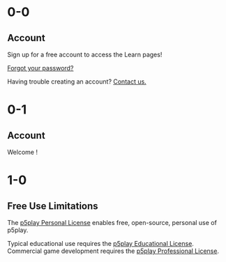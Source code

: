 # 0-0

## Account

Sign up for a free account to access the Learn pages!

[Forgot your password?](https://p5play.auth.us-west-2.amazoncognito.com/forgotPassword?client_id=3oegfdhu2r7eo8nr371496718c&response_type=token&scope=email+openid+profile&redirect_uri=https%3A%2F%2Fp5play.org%2Faccount%2Findex.html)

Having trouble creating an account? [Contact us.](mailto:info@p5play.org)

# 0-1

## <span id="account-type"></span> Account

Welcome <span id="username"></span>!

# 1-0

## Free Use Limitations

The [p5play Personal License](https://github.com/quinton-ashley/p5play/blob/main/LICENSE.md) enables free, open-source, personal use of p5play.

Typical educational use requires the [p5play Educational License](https://p5play.org/teach). Commercial game development requires the [p5play Professional License](https://p5play.org/pro).
